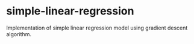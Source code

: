 # simple-linear-regression
Implementation of simple linear regression model using gradient descent algorithm.
